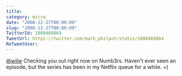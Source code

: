 ```yaml
---
title: 
category: micro
date: "2008-12-27T00:00:00"
slug: "2008-12-27T00:00:00"
TwitterId: 1080460864
TweetUrl: https://twitter.com/mark_philpot/status/1080460864
ReTweetUser: 
---
```


[@wilw](https://twitter.com/wilw) Checking you out right now on Numb3rs. Haven't ever seen an episode, but the series has been in my Netflix queue for a while. =)